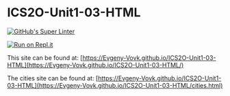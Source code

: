 # ICS2O-Unit1-03-HTML

[![GitHub's Super Linter](https://github.com/Evgeny-Vovk/ICS2O-Unit1-03-HTML/workflows/GitHub's%20Super%20Linter/badge.svg)](https://github.com/Evgeny-Vovk/ICS2O-Unit1-03-HTML/actions)



[![Run on Repl.it](https://repl.it/badge/github/Evgeny-Vovk/ICS2O-Unit1-03-HTML)](https://repl.it/github/Evgeny-Vovk/ICS2O-Unit1-03-HTML)

This site can be found at: [https://Evgeny-Vovk.github.io/ICS2O-Unit1-03-HTML](https://Evgeny-Vovk.github.io/ICS2O-Unit1-03-HTML/)

The cities site can be found at: [https://Evgeny-Vovk.github.io/ICS2O-Unit1-03-HTML](https://Evgeny-Vovk.github.io/ICS2O-Unit1-03-HTML/cities.html)
